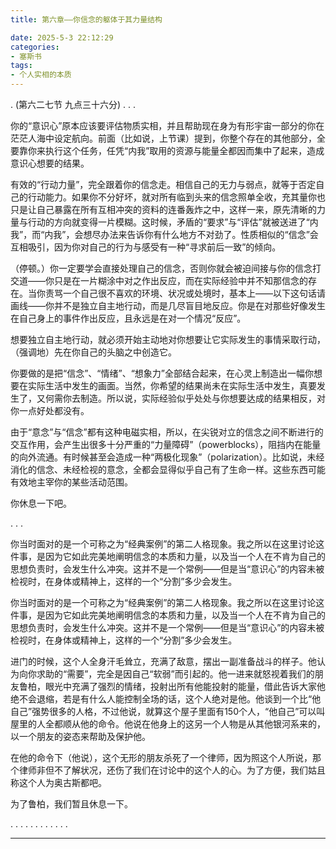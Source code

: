 ```yaml
---
title: 第六章——你信念的躯体于其力量结构

date: 2025-5-3 22:12:29
categories: 
- 塞斯书
tags:
- 个人实相的本质
---
```


.
(第六二七节 九点三十六分) 
.
.
.

 你的“意识心”原本应该要评估物质实相，并且帮助现在身为有形宇宙一部分的你在茫茫人海中设定航向。前面（比如说，上节课）提到，你整个存在的其他部分，全要靠你来执行这个任务，任凭“内我”取用的资源与能量全都因而集中了起来，造成意识心想要的结果。

 有效的“行动力量”，完全跟着你的信念走。相信自己的无力与弱点，就等于否定自己的行动能力。如果你不分好坏，就对所有临到头来的信念照单全收，充其量你也只是让自己暴露在所有互相冲突的资料的连番轰炸之中，这样一来，原先清晰的力量与行动的方向就变得一片模糊。这时候，矛盾的“要求”与“评估”就被送进了“内我”，而“内我”，会想尽办法来告诉你有什么地方不对劲了。性质相似的“信念”会互相吸引，因为你对自己的行为与感受有一种“寻求前后一致”的倾向。

（停顿。）你一定要学会直接处理自己的信念，否则你就会被迫间接与你的信念打交道——你只是在一片糊涂中对之作出反应，而在实际经验中并不知那信念的存在。当你责骂一个自己很不喜欢的环境、状况或处境时，基本上——以下这句话请画线——你并不是独立自主地行动，而是几尽盲目地反应。你是在对那些好像发生在自己身上的事件作出反应，且永远是在对一个情况“反应”。

想要独立自主地行动，就必须开始主动地对你想要让它实际发生的事情采取行动，（强调地）先在你自己的头脑之中创造它。

你要做的是把“信念”、“情绪”、“想象力”全部结合起来，在心灵上制造出一幅你想要在实际生活中发生的画面。当然，你希望的结果尚未在实际生活中发生，真要发生了，又何需你去制造。所以说，实际经验似乎处处与你想要达成的结果相反，对你一点好处都没有。

由于“意念”与“信念”都有这种电磁实相，所以，在尖锐对立的信念之间不断进行的交互作用，会产生出很多十分严重的“力量障碍”（powerblocks），阻挡内在能量的向外流通。有时候甚至会造成一种“两极化现象”（polarization）。比如说，未经消化的信念、未经检视的意念，全都会显得似乎自己有了生命一样。这些东西可能有效地主宰你的某些活动范围。

你休息一下吧。

.
.
.

你当时面对的是一个可称之为“经典案例”的第二人格现象。我之所以在这里讨论这件事，是因为它如此完美地阐明信念的本质和力量，以及当一个人在不肯为自己的思想负责时，会发生什么冲突。这并不是一个常例——但是当“意识心”的内容未被检视时，在身体或精神上，这样的一个“分割”多少会发生。

你当时面对的是一个可称之为“经典案例”的第二人格现象。我之所以在这里讨论这件事，是因为它如此完美地阐明信念的本质和力量，以及当一个人在不肯为自己的思想负责时，会发生什么冲突。这并不是一个常例——但是当“意识心”的内容未被检视时，在身体或精神上，这样的一个“分割”多少会发生。

进门的时候，这个人全身汗毛耸立，充满了敌意，摆出一副准备战斗的样子。他认为向你求助的“需要”，完全是因自己“软弱”而引起的。他一进来就怒视着我们的朋友鲁柏，眼光中充满了强烈的情绪，投射出所有他能投射的能量，借此告诉大家他绝不会退缩，若是有什么人能控制全场的话，这个人绝对是他。他谈到一个比“他自己”强势很多的人格，不过他说，就算这个屋子里面有150个人，“他自己”可以叫屋里的人全都顺从他的命令。他说在他身上的这另一个人物是从其他银河系来的，以一个朋友的姿态来帮助及保护他。

在他的命令下（他说），这个无形的朋友杀死了一个律师，因为照这个人所说，那个律师非但不了解状况，还伤了我们在讨论中的这个人的心。为了方便，我们姑且称这个人为奥古斯都吧。

为了鲁柏，我们暂且休息一下。

.
.
.
.
.
.
.
.
.
.
.
.




---